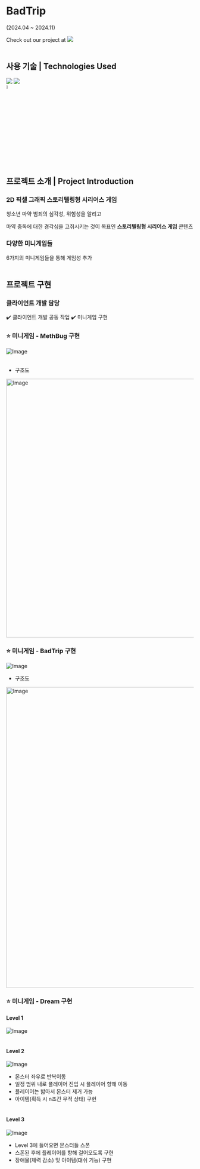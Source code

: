 # BadTrip 
(2024.04 ~ 2024.11)

Check out our project at   [<img src="https://img.shields.io/badge/Notion-000000?style=flat-round&logo=Notion&logoColor=white"/>](https://www.notion.so/BadTrip-348552c31b654c77a426a877ab597763)
<br> </br>
## 사용 기술 | Technologies Used
![](https://img.shields.io/badge/unity-%23000000.svg?logo=unity&logoColor=white)
![](https://img.shields.io/badge/-C%23-000000?logo=Csharp&style=flat) <br>
<img width="5%" src="https://techstack-generator.vercel.app/github-icon.svg"/>
<br> </br>
## 프로젝트 소개 | Project Introduction

### 2D 픽셀 그래픽 스토리텔링형 시리어스 게임

청소년 마약 범죄의 심각성, 위험성을 알리고

마약 중독에 대한 경각심을 고취시키는 것이 목표인 **스토리텔링형 시리어스 게임** 콘텐츠

### 다양한 미니게임들

6가지의 미니게임들을 통해 게임성 추가
<br> </br>

## 프로젝트 구현

### 클라이언트 개발 담당

✔️ 클라이언트 개발 공동 작업 ✔️ 미니게임 구현

### ⭐ 미니게임 - MethBug 구현
![Image](https://github.com/user-attachments/assets/72341681-97ac-4fdb-b2ca-0e0a72df0aa3) <br> </br>
- 구조도 
<img width="693" alt="Image" src="https://github.com/user-attachments/assets/ca9c4136-724a-4d1e-ab73-045fdc9640ee" />

### ⭐ 미니게임 - BadTrip 구현
![Image](https://github.com/user-attachments/assets/dabca823-40af-4e1b-bfcd-29666b49a60d)
- 구조도
<img width="806" alt="Image" src="https://github.com/user-attachments/assets/9458d8bf-7ea6-4903-9f55-0d1396b1ca65" />

### ⭐ 미니게임 - Dream 구현
#### Level 1  
![Image](https://github.com/user-attachments/assets/63635d86-fdd3-40e3-a9d8-778b27fab53c) <br> </br>
#### Level 2  
![Image](https://github.com/user-attachments/assets/84e7089c-6edf-4400-b687-1d35d0d2a6f2) 
- 몬스터 좌우로 반복이동
- 일정 범위 내로 플레이어 진입 시 플레이어 향해 이동
- 플레이어는 밟아서 몬스터 제거 가능
- 아이템(획득 시 n초간 무적 상태) 구현 <br> </br>
#### Level 3 
![Image](https://github.com/user-attachments/assets/8d10b656-347f-4f08-a579-59eab23701c2)
- Level 3에 들어오면 몬스터들 스폰
- 스폰된 후에 플레이어를 향해 걸어오도록 구현
- 장애물(체력 감소) 및 아이템(대쉬 기능) 구현




